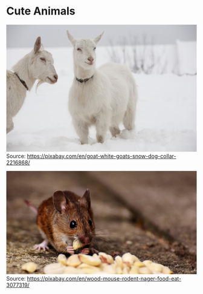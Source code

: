 # Cute Animals

![Adorable Goats](images/goat-2216868_1920.jpg)
Source: https://pixabay.com/en/goat-white-goats-snow-dog-collar-2216868/

![Adorable Mouse](images/wood-mouse-3077319_1920.jpg)
Source: https://pixabay.com/en/wood-mouse-rodent-nager-food-eat-3077319/
